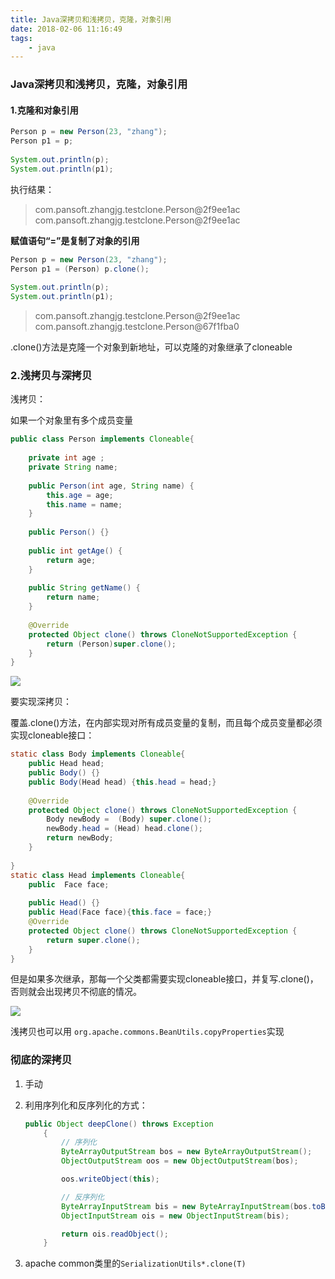 ```yaml
---
title: Java深拷贝和浅拷贝，克隆，对象引用
date: 2018-02-06 11:16:49
tags:
    - java
---
```

### Java深拷贝和浅拷贝，克隆，对象引用



#### 1.克隆和对象引用

```java
Person p = new Person(23, "zhang");  
Person p1 = p;  
  
System.out.println(p);  
System.out.println(p1);  
```

执行结果：

> com.pansoft.zhangjg.testclone.Person@2f9ee1ac
> com.pansoft.zhangjg.testclone.Person@2f9ee1ac

**赋值语句“=”是复制了对象的引用**

```java
Person p = new Person(23, "zhang");  
Person p1 = (Person) p.clone();  
  
System.out.println(p);  
System.out.println(p1);  
```

> com.pansoft.zhangjg.testclone.Person@2f9ee1ac
> com.pansoft.zhangjg.testclone.Person@67f1fba0

.clone()方法是克隆一个对象到新地址，可以克隆的对象继承了cloneable

### 2.浅拷贝与深拷贝

浅拷贝：

如果一个对象里有多个成员变量

```java
public class Person implements Cloneable{  
      
    private int age ;  
    private String name;  
      
    public Person(int age, String name) {  
        this.age = age;  
        this.name = name;  
    }  
      
    public Person() {}  
  
    public int getAge() {  
        return age;  
    }  
  
    public String getName() {  
        return name;  
    }  
      
    @Override  
    protected Object clone() throws CloneNotSupportedException {  
        return (Person)super.clone();  
    }  
}  
```



![](http://www.2cto.com/uploadfile/Collfiles/20140120/20140120090020287.jpg) 

要实现深拷贝：

覆盖.clone()方法，在内部实现对所有成员变量的复制，而且每个成员变量都必须实现cloneable接口：

```java
static class Body implements Cloneable{  
    public Head head;  
    public Body() {}  
    public Body(Head head) {this.head = head;}  
  
    @Override  
    protected Object clone() throws CloneNotSupportedException {  
        Body newBody =  (Body) super.clone();  
        newBody.head = (Head) head.clone();  
        return newBody;  
    }  
      
}  
static class Head implements Cloneable{  
    public  Face face;  
      
    public Head() {}  
    public Head(Face face){this.face = face;}  
    @Override  
    protected Object clone() throws CloneNotSupportedException {  
        return super.clone();  
    }  
}   
```



但是如果多次继承，那每一个父类都需要实现cloneable接口，并复写.clone()，否则就会出现拷贝不彻底的情况。

![](http://www.2cto.com/uploadfile/Collfiles/20140120/20140120090021288.jpg)

浅拷贝也可以用 `org.apache.commons.BeanUtils.copyProperties`实现

### 彻底的深拷贝

1. 手动

2. 利用序列化和反序列化的方式：

   ```java
   public Object deepClone() throws Exception
       {
           // 序列化
           ByteArrayOutputStream bos = new ByteArrayOutputStream();
           ObjectOutputStream oos = new ObjectOutputStream(bos);

           oos.writeObject(this);

           // 反序列化
           ByteArrayInputStream bis = new ByteArrayInputStream(bos.toByteArray());
           ObjectInputStream ois = new ObjectInputStream(bis);

           return ois.readObject();
       }
   ```

3. apache common类里的`SerializationUtils*.clone(T)`

   ​

   ​
